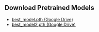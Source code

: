 ##  Download Pretrained Models

-  [best_model.pth (Google Drive)](https://drive.google.com/file/d/1Wa7SZmTXA2rsKm1J5NnokT8BvO1u3eBj/view?usp=sharing)
-  [best_model2.pth (Google Drive)](https://drive.google.com/file/d/1CD6_rYji3KtF5Xu3MV4JUfSD0HZDtJIc/view?usp=sharing)
